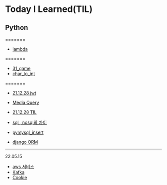 # Today I Learned(TIL)

## Python

=======
* [lambda](Python/lambda.md)

=======
* [31_game](Python/31_gamy.py)
* [char_to_int](Python/char_to_int.py)


=======

* [21.12.28 jwt](https://velog.io/@bae-code/JWT-json-web-token)
* [Media Query](https://velog.io/@bae-code/%EB%AF%B8%EB%94%94%EC%96%B4-%EC%BF%BC%EB%A6%AC)


* [21.12.28 TIL](https://velog.io/@bae-code/TIL)


* [sql , nosql의 차이](https://devuna.tistory.com/25)

* [pymysql_insert](Python/pysql_insert.py)
* [django ORM](https://velog.io/@bae-code/%EB%A0%88%ED%8A%B8%EB%A1%9C%ED%94%8C%EB%A6%AD%EC%8A%A4-%EC%83%81%EC%84%B8%ED%8E%98%EC%9D%B4%EC%A7%80-ajax)

_________
22.05.15
* [aws 서비스](TIL/DataEngineer/22.05.15(AWS).md)
* [Kafka](TIL/DataEngineer/22.05.15(Kafka).md)
* [Cookie](TIL/CS/Cookie.md)